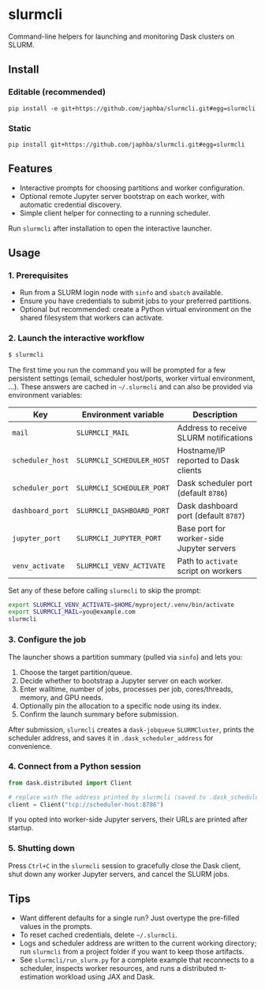 # slurmcli

Command-line helpers for launching and monitoring Dask clusters on SLURM.

## Install 

### Editable (recommended)
```pip install -e git+https://github.com/japhba/slurmcli.git#egg=slurmcli```

### Static
```pip install git+https://github.com/japhba/slurmcli.git#egg=slurmcli```

## Features

- Interactive prompts for choosing partitions and worker configuration.
- Optional remote Jupyter server bootstrap on each worker, with automatic
  credential discovery.
- Simple client helper for connecting to a running scheduler.

Run `slurmcli` after installation to open the interactive launcher.

## Usage

### 1. Prerequisites

- Run from a SLURM login node with `sinfo` and `sbatch` available.
- Ensure you have credentials to submit jobs to your preferred partitions.
- Optional but recommended: create a Python virtual environment on the shared filesystem that workers can activate.

### 2. Launch the interactive workflow

```bash
$ slurmcli
```

The first time you run the command you will be prompted for a few persistent settings (email, scheduler host/ports, worker virtual environment, …). These answers are cached in `~/.slurmcli` and can also be provided via environment variables:

| Key              | Environment variable           | Description                              |
| ---------------- | ------------------------------ | ---------------------------------------- |
| `mail`           | `SLURMCLI_MAIL`                | Address to receive SLURM notifications   |
| `scheduler_host` | `SLURMCLI_SCHEDULER_HOST`      | Hostname/IP reported to Dask clients     |
| `scheduler_port` | `SLURMCLI_SCHEDULER_PORT`      | Dask scheduler port (default `8786`)     |
| `dashboard_port` | `SLURMCLI_DASHBOARD_PORT`      | Dask dashboard port (default `8787`)     |
| `jupyter_port`   | `SLURMCLI_JUPYTER_PORT`        | Base port for worker-side Jupyter servers|
| `venv_activate`  | `SLURMCLI_VENV_ACTIVATE`       | Path to `activate` script on workers     |

Set any of these before calling `slurmcli` to skip the prompt:

```bash
export SLURMCLI_VENV_ACTIVATE=$HOME/myproject/.venv/bin/activate
export SLURMCLI_MAIL=you@example.com
slurmcli
```

### 3. Configure the job

The launcher shows a partition summary (pulled via `sinfo`) and lets you:

1. Choose the target partition/queue.
2. Decide whether to bootstrap a Jupyter server on each worker.
3. Enter walltime, number of jobs, processes per job, cores/threads, memory, and GPU needs.
4. Optionally pin the allocation to a specific node using its index.
5. Confirm the launch summary before submission.

After submission, `slurmcli` creates a `dask-jobqueue` `SLURMCluster`, prints the scheduler address, and saves it in `.dask_scheduler_address` for convenience.

### 4. Connect from a Python session

```python
from dask.distributed import Client

# replace with the address printed by slurmcli (saved to .dask_scheduler_address)
client = Client("tcp://scheduler-host:8786")
```

If you opted into worker-side Jupyter servers, their URLs are printed after startup.

### 5. Shutting down

Press `Ctrl+C` in the `slurmcli` session to gracefully close the Dask client, shut down any worker Jupyter servers, and cancel the SLURM jobs.

## Tips

- Want different defaults for a single run? Just overtype the pre-filled values in the prompts.
- To reset cached credentials, delete `~/.slurmcli`.
- Logs and scheduler address are written to the current working directory; run `slurmcli` from a project folder if you want to keep those artifacts.
- See `slurmcli/run_slurm.py` for a complete example that reconnects to a scheduler, inspects worker resources, and runs a distributed π-estimation workload using JAX and Dask.
